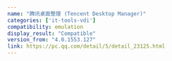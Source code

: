 ```yaml
---
name: "腾讯桌面整理 (Tencent Desktop Manager)"
categories: ['it-tools-vdi']
compatibility: emulation
display_result: "Compatible"
version_from: "4.0.1553.127"
link: https://pc.qq.com/detail/5/detail_23125.html
---
```

